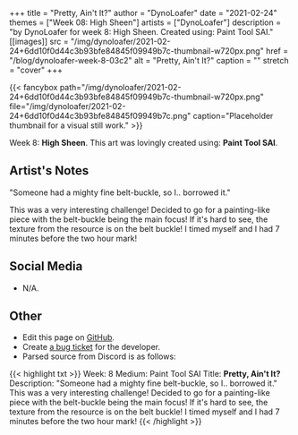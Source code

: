 +++
title =       "Pretty, Ain't It?"
author =      "DynoLoafer"
date =        "2021-02-24"
themes =      ["Week 08: High Sheen"]
artists =     ["DynoLoafer"]
description = "by DynoLoafer for week 8: High Sheen. Created using: Paint Tool SAI."
[[images]]
      src = "/img/dynoloafer/2021-02-24+6dd10f0d44c3b93bfe84845f09949b7c-thumbnail-w720px.png"
      href = "/blog/dynoloafer-week-8-03c2"
      alt = "Pretty, Ain't It?"
      caption = ""
      stretch = "cover"
+++

{{< fancybox path="/img/dynoloafer/2021-02-24+6dd10f0d44c3b93bfe84845f09949b7c-thumbnail-w720px.png" file="/img/dynoloafer/2021-02-24+6dd10f0d44c3b93bfe84845f09949b7c.png" caption="Placeholder thumbnail for a visual still work." >}}


Week 8: **High Sheen**. This art was lovingly created using: **Paint Tool SAI**.

## Artist's Notes

"Someone had a mighty fine belt-buckle, so I.. borrowed it."

This was a very interesting challenge! Decided to go for a painting-like piece with the belt-buckle being the main focus! If it's hard to see, the texture from the resource is on the belt buckle! I timed myself and I had 7 minutes before the two hour mark!

## Social Media

- N/A.

## Other

- Edit this page on [GitHub](https://github.com/teaminkling/web-refresh/edit/main/content/blog/dynoloafer-week-8-03c2.md).
- Create [a bug ticket](https://github.com/teaminkling/web-refresh/issues/new?assignees=&labels=bug&template=problem-report.md&title=) for the developer.
- Parsed source from Discord is as follows:

{{< highlight txt >}}
Week: 8
Medium: Paint Tool SAI
Title: __Pretty, Ain't It?__
Description: "Someone had a mighty fine belt-buckle, so I.. borrowed it."
This was a very interesting challenge! Decided to go for a painting-like piece with the belt-buckle being the main focus! If it's hard to see, the texture from the resource is on the belt buckle! I timed myself and I had 7 minutes before the two hour mark!
{{< /highlight >}}